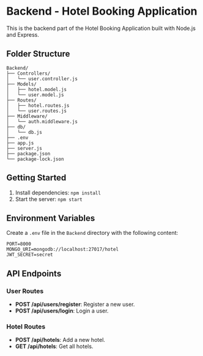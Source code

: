 # Backend - Hotel Booking Application

This is the backend part of the Hotel Booking Application built with Node.js and Express.

## Folder Structure

```
Backend/
├── Controllers/
│   └── user.controller.js
├── Models/
│   ├── hotel.model.js
│   └── user.model.js
├── Routes/
│   ├── hotel.routes.js
│   └── user.routes.js
├── Middleware/
│   └── auth.middleware.js
├── db/
│   └── db.js
├── .env
├── app.js
├── server.js
├── package.json
└── package-lock.json
```

## Getting Started

1. Install dependencies: `npm install`
2. Start the server: `npm start`

## Environment Variables

Create a `.env` file in the `Backend` directory with the following content:

```
PORT=8000
MONGO_URI=mongodb://localhost:27017/hotel
JWT_SECRET=secret
```

## API Endpoints

### User Routes

- **POST /api/users/register**: Register a new user.
- **POST /api/users/login**: Login a user.

### Hotel Routes

- **POST /api/hotels**: Add a new hotel.
- **GET /api/hotels**: Get all hotels.


